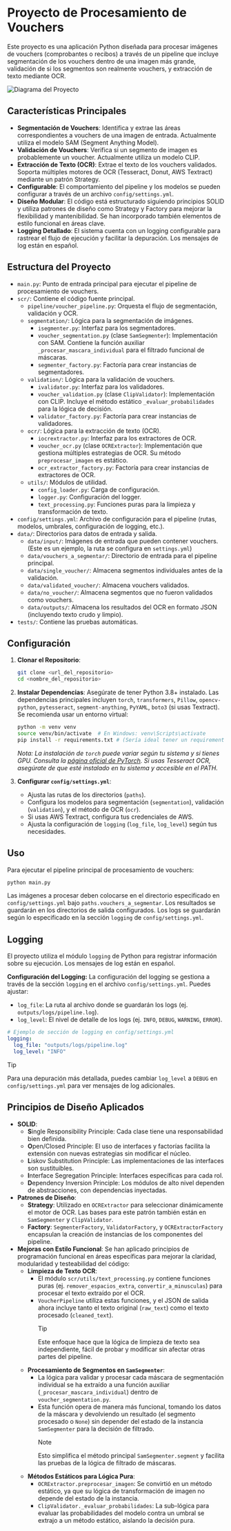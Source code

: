 # Proyecto de Procesamiento de Vouchers

Este proyecto es una aplicación Python diseñada para procesar imágenes de vouchers (comprobantes o recibos) a través de un pipeline que incluye segmentación de los vouchers dentro de una imagen más grande, validación de si los segmentos son realmente vouchers, y extracción de texto mediante OCR.

![Diagrama del Proyecto](images/diagrama.png)

## Características Principales

- **Segmentación de Vouchers**: Identifica y extrae las áreas correspondientes a vouchers de una imagen de entrada. Actualmente utiliza el modelo SAM (Segment Anything Model).
- **Validación de Vouchers**: Verifica si un segmento de imagen es probablemente un voucher. Actualmente utiliza un modelo CLIP.
- **Extracción de Texto (OCR)**: Extrae el texto de los vouchers validados. Soporta múltiples motores de OCR (Tesseract, Donut, AWS Textract) mediante un patrón Strategy.
- **Configurable**: El comportamiento del pipeline y los modelos se pueden configurar a través de un archivo `config/settings.yml`.
- **Diseño Modular**: El código está estructurado siguiendo principios SOLID y utiliza patrones de diseño como Strategy y Factory para mejorar la flexibilidad y mantenibilidad. Se han incorporado también elementos de estilo funcional en áreas clave.
- **Logging Detallado**: El sistema cuenta con un logging configurable para rastrear el flujo de ejecución y facilitar la depuración. Los mensajes de log están en español.

## Estructura del Proyecto

- `main.py`: Punto de entrada principal para ejecutar el pipeline de procesamiento de vouchers.
- `scr/`: Contiene el código fuente principal.
  - `pipeline/voucher_pipeline.py`: Orquesta el flujo de segmentación, validación y OCR.
  - `segmentation/`: Lógica para la segmentación de imágenes.
    - `isegmenter.py`: Interfaz para los segmentadores.
    - `voucher_segmentation.py` (clase `SamSegmenter`): Implementación con SAM. Contiene la función auxiliar `_procesar_mascara_individual` para el filtrado funcional de máscaras.
    - `segmenter_factory.py`: Factoría para crear instancias de segmentadores.
  - `validation/`: Lógica para la validación de vouchers.
    - `ivalidator.py`: Interfaz para los validadores.
    - `voucher_validation.py` (clase `ClipValidator`): Implementación con CLIP. Incluye el método estático `_evaluar_probabilidades` para la lógica de decisión.
    - `validator_factory.py`: Factoría para crear instancias de validadores.
  - `ocr/`: Lógica para la extracción de texto (OCR).
    - `iocrextractor.py`: Interfaz para los extractores de OCR.
    - `voucher_ocr.py` (clase `OCRExtractor`): Implementación que gestiona múltiples estrategias de OCR. Su método `preprocesar_imagen` es estático.
    - `ocr_extractor_factory.py`: Factoría para crear instancias de extractores de OCR.
  - `utils/`: Módulos de utilidad.
    - `config_loader.py`: Carga de configuración.
    - `logger.py`: Configuración del logger.
    - `text_processing.py`: Funciones puras para la limpieza y transformación de texto.
- `config/settings.yml`: Archivo de configuración para el pipeline (rutas, modelos, umbrales, configuración de logging, etc.).
- `data/`: Directorios para datos de entrada y salida.
  - `data/input/`: Imágenes de entrada que pueden contener vouchers. (Este es un ejemplo, la ruta se configura en `settings.yml`)
  - `data/vouchers_a_segmentar/`: Directorio de entrada para el pipeline principal.
  - `data/single_voucher/`: Almacena segmentos individuales antes de la validación.
  - `data/validated_voucher/`: Almacena vouchers validados.
  - `data/no_voucher/`: Almacena segmentos que no fueron validados como vouchers.
  - `data/outputs/`: Almacena los resultados del OCR en formato JSON (incluyendo texto crudo y limpio).
- `tests/`: Contiene las pruebas automáticas.

## Configuración

1.  **Clonar el Repositorio**:
    ```bash
    git clone <url_del_repositorio>
    cd <nombre_del_repositorio>
    ```
2.  **Instalar Dependencias**:
    Asegúrate de tener Python 3.8+ instalado. Las dependencias principales incluyen `torch`, `transformers`, `Pillow`, `opencv-python`, `pytesseract`, `segment-anything`, `PyYAML`, `boto3` (si usas Textract). Se recomienda usar un entorno virtual:

    ```bash
    python -m venv venv
    source venv/bin/activate  # En Windows: venv\Scripts\activate
    pip install -r requirements.txt # (Sería ideal tener un requirements.txt)
    ```

    _Nota: La instalación de `torch` puede variar según tu sistema y si tienes GPU. Consulta la [página oficial de PyTorch](https://pytorch.org/)._
    _Si usas Tesseract OCR, asegúrate de que esté instalado en tu sistema y accesible en el PATH._

3.  **Configurar `config/settings.yml`**:
    - Ajusta las rutas de los directorios (`paths`).
    - Configura los modelos para segmentación (`segmentation`), validación (`validation`), y el método de OCR (`ocr`).
    - Si usas AWS Textract, configura tus credenciales de AWS.
    - Ajusta la configuración de `logging` (`log_file`, `log_level`) según tus necesidades.

## Uso

Para ejecutar el pipeline principal de procesamiento de vouchers:

```bash
python main.py
```

Las imágenes a procesar deben colocarse en el directorio especificado en `config/settings.yml` bajo `paths.vouchers_a_segmentar`. Los resultados se guardarán en los directorios de salida configurados. Los logs se guardarán según lo especificado en la sección `logging` de `config/settings.yml`.

## Logging

El proyecto utiliza el módulo `logging` de Python para registrar información sobre su ejecución. Los mensajes de log están en español.

**Configuración del Logging:**
La configuración del logging se gestiona a través de la sección `logging` en el archivo `config/settings.yml`. Puedes ajustar:

- `log_file`: La ruta al archivo donde se guardarán los logs (ej. `outputs/logs/pipeline.log`).
- `log_level`: El nivel de detalle de los logs (ej. `INFO`, `DEBUG`, `WARNING`, `ERROR`).

```yaml
# Ejemplo de sección de logging en config/settings.yml
logging:
  log_file: "outputs/logs/pipeline.log"
  log_level: "INFO"
```

> [!TIP]
> Para una depuración más detallada, puedes cambiar `log_level` a `DEBUG` en `config/settings.yml` para ver mensajes de log adicionales.

## Principios de Diseño Aplicados

- **SOLID**:
  - **S**ingle Responsibility Principle: Cada clase tiene una responsabilidad bien definida.
  - **O**pen/Closed Principle: El uso de interfaces y factorías facilita la extensión con nuevas estrategias sin modificar el núcleo.
  - **L**iskov Substitution Principle: Las implementaciones de las interfaces son sustituibles.
  - **I**nterface Segregation Principle: Interfaces específicas para cada rol.
  - **D**ependency Inversion Principle: Los módulos de alto nivel dependen de abstracciones, con dependencias inyectadas.
- **Patrones de Diseño**:
  - **Strategy**: Utilizado en `OCRExtractor` para seleccionar dinámicamente el motor de OCR. Las bases para este patrón también están en `SamSegmenter` y `ClipValidator`.
  - **Factory**: `SegmenterFactory`, `ValidatorFactory`, y `OCRExtractorFactory` encapsulan la creación de instancias de los componentes del pipeline.
- **Mejoras con Estilo Funcional**:
  Se han aplicado principios de programación funcional en áreas específicas para mejorar la claridad, modularidad y testeabilidad del código:
  - **Limpieza de Texto OCR**:
    - El módulo `scr/utils/text_processing.py` contiene funciones puras (ej. `remover_espacios_extra`, `convertir_a_minusculas`) para procesar el texto extraído por el OCR.
    - `VoucherPipeline` utiliza estas funciones, y el JSON de salida ahora incluye tanto el texto original (`raw_text`) como el texto procesado (`cleaned_text`).
      > [!TIP]
      > Este enfoque hace que la lógica de limpieza de texto sea independiente, fácil de probar y modificar sin afectar otras partes del pipeline.
  - **Procesamiento de Segmentos en `SamSegmenter`**:
    - La lógica para validar y procesar cada máscara de segmentación individual se ha extraído a una función auxiliar (`_procesar_mascara_individual`) dentro de `voucher_segmentation.py`.
    - Esta función opera de manera más funcional, tomando los datos de la máscara y devolviendo un resultado (el segmento procesado o `None`) sin depender del estado de la instancia `SamSegmenter` para la decisión de filtrado.
      > [!NOTE]
      > Esto simplifica el método principal `SamSegmenter.segment` y facilita las pruebas de la lógica de filtrado de máscaras.
  - **Métodos Estáticos para Lógica Pura**:
    - `OCRExtractor.preprocesar_imagen`: Se convirtió en un método estático, ya que su lógica de transformación de imagen no depende del estado de la instancia.
    - `ClipValidator._evaluar_probabilidades`: La sub-lógica para evaluar las probabilidades del modelo contra un umbral se extrajo a un método estático, aislando la decisión pura.
